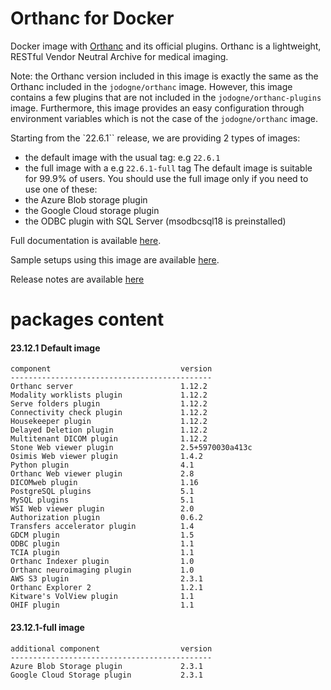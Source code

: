 # Orthanc for Docker
Docker image with [Orthanc](https://www.orthanc-server.com/) and its official plugins. Orthanc is a lightweight, RESTful Vendor Neutral Archive for medical imaging.

Note: the Orthanc version included in this image is exactly the same as the Orthanc included in the `jodogne/orthanc` image.  However,
this image contains a few plugins that are not included in the `jodogne/orthanc-plugins` image.  Furthermore,
this image provides an easy configuration through environment variables which is not the case of the `jodogne/orthanc` image.

Starting from the `22.6.1`` release, we are providing 2 types of images:
  - the default image with the usual tag: e.g `22.6.1`
  - the full image with a e.g `22.6.1-full` tag
The default image is suitable for 99.9% of users.
You should use the full image only if you need to use one of these:
  - the Azure Blob storage plugin
  - the Google Cloud storage plugin
  - the ODBC plugin with SQL Server (msodbcsql18 is preinstalled)

Full documentation is available [here](https://book.orthanc-server.com/users/docker-osimis.html).

Sample setups using this image are available [here](https://bitbucket.org/osimis/orthanc-setup-samples/).

Release notes are available [here](https://github.com/orthanc-server/orthanc-builder/blob/master/release-notes-docker-images.txt)


# packages content

#### 23.12.1 Default image
```
component                             version
---------------------------------------------
Orthanc server                        1.12.2
Modality worklists plugin             1.12.2
Serve folders plugin                  1.12.2
Connectivity check plugin             1.12.2
Housekeeper plugin                    1.12.2
Delayed Deletion plugin               1.12.2
Multitenant DICOM plugin              1.12.2
Stone Web viewer plugin               2.5+5970030a413c
Osimis Web viewer plugin              1.4.2
Python plugin                         4.1
Orthanc Web viewer plugin             2.8
DICOMweb plugin                       1.16
PostgreSQL plugins                    5.1
MySQL plugins                         5.1
WSI Web viewer plugin                 2.0
Authorization plugin                  0.6.2
Transfers accelerator plugin          1.4
GDCM plugin                           1.5
ODBC plugin                           1.1
TCIA plugin                           1.1
Orthanc Indexer plugin                1.0
Orthanc neuroimaging plugin           1.0
AWS S3 plugin                         2.3.1
Orthanc Explorer 2                    1.2.1
Kitware's VolView plugin              1.1
OHIF plugin                           1.1
```

#### 23.12.1-full image 
```
additional component                  version
---------------------------------------------
Azure Blob Storage plugin             2.3.1
Google Cloud Storage plugin           2.3.1
````

